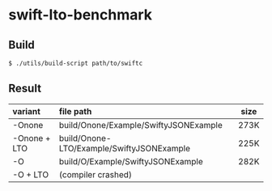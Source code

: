 # swift-lto-benchmark

## Build

```sh
$ ./utils/build-script path/to/swiftc
```


## Result

| variant | file path | size |
| :-      | :-        | :-:  |
| -Onone | build/Onone/Example/SwiftyJSONExample | 273K |
| -Onone + LTO | build/Onone-LTO/Example/SwiftyJSONExample | 225K |
| -O | build/O/Example/SwiftyJSONExample | 282K |
| -O + LTO | (compiler crashed) |  |
